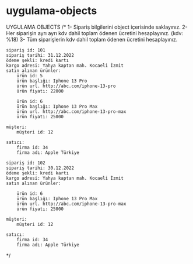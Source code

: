 # uygulama-objects
UYGULAMA OBJECTS
/*
    1- Sipariş bilgilerini object içerisinde saklayınız.
    2- Her siparişin ayrı ayrı kdv dahil toplam ödenen ücretini hesaplayınız. (kdv: %18)
    3- Tüm siparişlerin kdv dahil toplam ödenen ücretini hesaplayınız.

    sipariş id: 101
    sipariş tarihi: 31.12.2022
    ödeme şekli: kredi kartı
    kargo adresi: Yahya kaptan mah. Kocaeli İzmit
    satın alınan ürünler:
        ürün id: 5
        ürün başlığı: Iphone 13 Pro
        ürün url. http://abc.com/iphone-13-pro
        ürün fiyatı: 22000

        ürün id: 6
        ürün başlığı: Iphone 13 Pro Max
        ürün url. http://abc.com/iphone-13-pro-max
        ürün fiyatı: 25000

    müşteri:
        müşteri id: 12
    
    satıcı:
        firma id: 34
        firma adı: Apple Türkiye

    sipariş id: 102
    sipariş tarihi: 30.12.2022
    ödeme şekli: kredi kartı
    kargo adresi: Yahya kaptan mah. Kocaeli İzmit
    satın alınan ürünler:

        ürün id: 6
        ürün başlığı: Iphone 13 Pro Max
        ürün url. http://abc.com/iphone-13-pro-max
        ürün fiyatı: 25000

    müşteri:
        müşteri id: 12
    
    satıcı:
        firma id: 34
        firma adı: Apple Türkiye

*/
